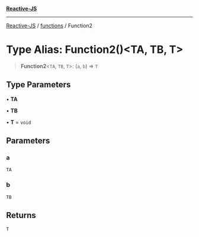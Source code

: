 [**Reactive-JS**](../../README.md)

***

[Reactive-JS](../../README.md) / [functions](../README.md) / Function2

# Type Alias: Function2()\<TA, TB, T\>

> **Function2**\<`TA`, `TB`, `T`\>: (`a`, `b`) => `T`

## Type Parameters

• **TA**

• **TB**

• **T** = `void`

## Parameters

### a

`TA`

### b

`TB`

## Returns

`T`
